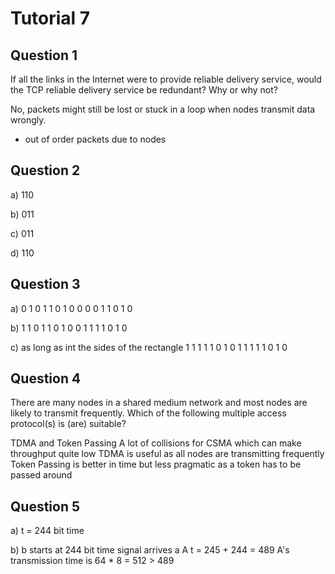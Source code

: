 # Tutorial 7

## Question 1
If all the links in the Internet were to provide reliable delivery service, would the TCP reliable delivery service be redundant? Why or why not?

No, packets might still be lost or stuck in a loop when nodes transmit data wrongly. 
- out of order packets due to nodes

## Question 2

a) 110

b) 011

c) 011

d) 110

## Question 3
a)
0 1 0 1
1 0 1 0
0 0 0 1
1 0 1 0

b)
1 1 0 1
1 0 1 0
0 1 1 1
1 0 1 0

c) as long as int the sides of the rectangle
1 1 1 1
1 0 1 0
1 1 1 1
1 0 1 0

## Question 4
There are many nodes in a shared medium network and most nodes are likely to transmit frequently. Which of the following multiple access protocol(s) is (are) suitable?

TDMA and Token Passing
A lot of collisions for CSMA which can make throughput quite low
TDMA is useful as all nodes are transmitting frequently
Token Passing is better in time but less pragmatic as a token has to be passed around



## Question 5
a) t = 244 bit time

b) b starts at 244 bit time
signal arrives a A t = 245 + 244 = 489
A's transmission time is 64 * 8 = 512 > 489